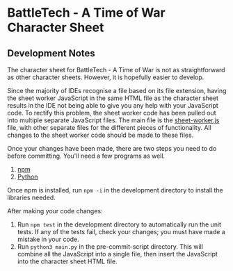 # BattleTech - A Time of War Character Sheet

## Development Notes

The character sheet for BattleTech - A Time of War is not as straightforward as other character sheets. However, it is hopefully easier to develop.

Since the majority of IDEs recognise a file based on its file extension, having the sheet worker JavaScript in the same HTML file as the character sheet results in the IDE not being able to give you any help with your JavaScript code. To rectify this problem, the sheet worker code has been pulled out into multiple separate JavaScript files. The main file is the [sheet-worker.js](https://github.com/Roll20/roll20-character-sheets/blob/master/BattleTech-A-Time-of-War/development/src/sheet-worker.js) file, with other separate files for the different pieces of functionality. All changes to the sheet worker code should be made to these files.

Once your changes have been made, there are two steps you need to do before committing. You'll need a few programs as well.

1. [npm](https://www.npmjs.com/get-npm)
2. [Python](https://www.python.org/downloads/)

Once npm is installed, run `npm -i` in the development directory to install the libraries needed.

After making your code changes:
1. Run `npm test` in the development directory to automatically run the unit tests. If any of the tests fail, check your changes; you must have made a mistake in your code.
2. Run `python3 main.py` in the pre-commit-script directory. This will combine all the JavaScript into a single file, then insert the JavaScript into the character sheet HTML file.
